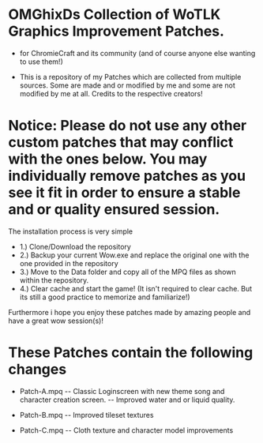 # OMGhixDs Collection of WoTLK Graphics Improvement Patches.
- for ChromieCraft and its community (and of course anyone else wanting to use them!)

- This is a repository of my Patches which are collected from multiple sources. Some are made and or modified by me and some are not modified by me at all. Credits to the respective creators!

# Notice: Please do not use any other custom patches that may conflict with the ones below. You may individually remove patches as you see it fit in order to ensure a stable and or quality ensured session.

The installation process is very simple

- 1.) Clone/Download the repository
- 2.) Backup your current Wow.exe and replace the original one with the one provided in the repository
- 3.) Move to the Data folder and copy all of the MPQ files as shown within the repository.
- 4.) Clear cache and start the game! (It isn't required to clear cache. But its still a good practice to memorize and familiarize!)

Furthermore i hope you enjoy these patches made by amazing people and have a great wow session(s)!


# These Patches contain the following changes

- Patch-A.mpq
-- Classic Loginscreen with new theme song and character creation screen.
-- Improved water and or liquid quality.

- Patch-B.mpq
-- Improved tileset textures

- Patch-C.mpq
-- Cloth texture and character model improvements
